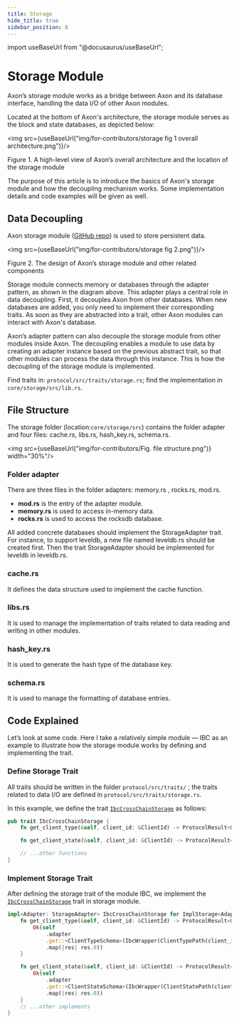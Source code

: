 ```yaml
---
title: Storage
hide_title: true
sidebar_position: 8
---
```


import useBaseUrl from "@docusaurus/useBaseUrl";

# Storage Module

Axon’s storage module works as a bridge between Axon and its database interface, handling the data I/O of other Axon modules.

Located at the bottom of Axon's architecture, the storage module serves as the block and state databases, as depicted below:

<img src={useBaseUrl("img/for-contributors/storage fig 1 overall architecture.png")}/>

<p class="axon-anno">Figure 1. A high-level view of Axon’s overall architecture and the location of the storage module</p>

The purpose of this article is to introduce the basics of Axon's storage module and how the decoupling mechanism works. Some implementation details and code examples will be given as well.

## Data Decoupling

Axon storage module ([GitHub repo](https://github.com/axonweb3/axon/tree/dc9de2220a42d61ed2b4e6624ef5faf6a64a6223/core/storage)) is used to store persistent data.

<img src={useBaseUrl("img/for-contributors/storage fig 2.png")}/>

<p class="axon-anno">Figure 2. The design of Axon’s storage module and other related components</p>

Storage module connects memory or databases through the adapter pattern, as shown in the diagram above. This adapter plays a central role in data decoupling. First, it decouples Axon from other databases. When new databases are added, you only need to implement their corresponding traits. As soon as they are abstracted into a trait, other Axon modules can interact with Axon's database. 

Axon’s adapter pattern can also decouple the storage module from other modules inside Axon. The decoupling enables a module to use data by creating an adapter instance based on the previous abstract trait, so that other modules can process the data through this instance. This is how the decoupling of the storage module is implemented. 

Find traits in: `protocol/src/traits/storage.rs`; find the implementation in `core/storage/src/lib.rs`.

## File Structure

The storage folder (location:`core/storage/src`) contains the folder adapter and four files: cache.rs, libs.rs, hash_key.rs, schema.rs.

<img src={useBaseUrl("img/for-contributors/Fig. file structure.png")} width="30%"/>

### Folder adapter

There are three files in the folder adapters: memory.rs , rocks.rs, mod.rs.

- **mod.rs** is the entry of the adapter module.
- **memory.rs** is used to access in-memory data.
- **rocks.rs** is used to access the rocksdb database.

All added concrete databases should implement the StorageAdapter trait. For instance, to support leveldb, a new file named leveldb.rs should be created first. Then the trait StorageAdapter should be implemented for leveldb in leveldb.rs.

### cache.rs

It defines the data structure used to implement the cache function. 

### libs.rs

It is used to manage the implementation of traits related to data reading and writing in other modules.

### hash_key.rs

It is used to generate the hash type of the database key.

### schema.rs

It is used to manage the formatting of database entries.

## Code Explained

Let’s look at some code. Here I take a relatively simple module — IBC as an example to illustrate how the storage module works by defining and implementing the trait.

### Define Storage Trait

All traits should be written in the folder `protocol/src/traits/` ; the traits related to data I/O are defined in `protocol/src/traits/storage.rs`.

In this example, we define the trait [`IbcCrossChainStorage`](https://github.com/axonweb3/axon/blob/dc9de2220a42d61ed2b4e6624ef5faf6a64a6223/protocol/src/traits/storage.rs#L212) as follows:

```rust
pub trait IbcCrossChainStorage {
    fn get_client_type(&self, client_id: &ClientId) -> ProtocolResult<Option<ClientType>>;

    fn get_client_state(&self, client_id: &ClientId) -> ProtocolResult<Option<AnyClientState>>;

    // ...other functions
}
```

### Implement Storage Trait

After defining the storage trait of the module IBC, we implement the [`IbcCrossChainStorage`](https://github.com/axonweb3/axon/blob/dc9de2220a42d61ed2b4e6624ef5faf6a64a6223/core/storage/src/lib.rs#L659) trait in storage module.

```rust
impl<Adapter: StorageAdapter> IbcCrossChainStorage for ImplStorage<Adapter> {
    fn get_client_type(&self, client_id: &ClientId) -> ProtocolResult<Option<ClientType>> {
        Ok(self
            .adapter
            .get::<ClientTypeSchema>(IbcWrapper(ClientTypePath(client_id.clone())))?
            .map(|res| res.0))
    }

    fn get_client_state(&self, client_id: &ClientId) -> ProtocolResult<Option<AnyClientState>> {
        Ok(self
            .adapter
            .get::<ClientStateSchema>(IbcWrapper(ClientStatePath(client_id.clone())))?
            .map(|res| res.0))
    }
    // ...other implements
}
```

